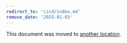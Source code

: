```yaml
---
redirect_to: 'cicd/index.md'
remove_date: '2025-01-03'
---
```


<!-- markdownlint-disable -->

This document was moved to [another location](cicd/index.md).

<!-- This redirect file can be deleted after <2025-01-03>. -->
<!-- Redirects that point to other docs in the same project expire in three months. -->
<!-- Redirects that point to docs in a different project or site (for example, link is not relative and starts with `https:`) expire in one year. -->
<!-- Before deletion, see: https://docs.gitlab.com/ee/development/documentation/redirects.html -->
